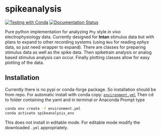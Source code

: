 # spikeanalysis

[![Testing with Conda](https://github.com/zm711/spikeanalysis/actions/workflows/python-package-conda.yml/badge.svg)](https://github.com/zm711/spikeanalysis/actions/workflows/python-package-conda.yml)
[![Documentation Status](https://readthedocs.org/projects/spikeanalysis/badge/?version=latest)](https://spikeanalysis.readthedocs.io/en/latest/?badge=latest)


Pure python implementation for analyzing `Phy` style *in vivo* electrophysiology data. Currently designed for **Intan** stimulus data
but with plans to expand to other recording systems (using `Neo` for reading *ephys* data, so just need wrapper to expand). There
are classes for preparing stimulus data as well as the spike data. Then spiketrain analysis or analog based stimulus analysis can
occur. Finally plotting classes allow for easy plotting of the data.

## Installation

Currently there is no pypi or conda-forge package. So installation should be from repo. For automatic install with conda 
copy:
[`environment.yml`](https://raw.githubusercontent.com/zm711/spikeanalysis/main/environment.yml)
Then cd to folder containing the yaml and in terminal or Anaconda Prompt type

```sh
conda env create -f environment.yml
conda activate spikeanalysis_env
```
This does not install in editable mode. For editable mode modify the downloaded `.yml` appropriately.
